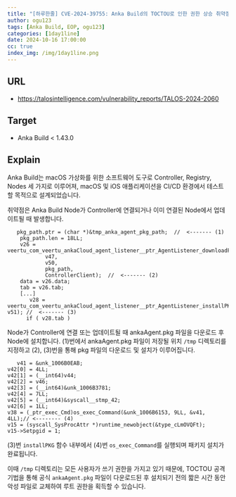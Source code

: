 ```yaml
---
title: "[하루한줄] CVE-2024-39755: Anka Build의 TOCTOU로 인한 권한 상승 취약점"
author: ogu123
tags: [Anka Build, EOP, ogu123]
categories: [1day1line]
date: 2024-10-16 17:00:00
cc: true
index_img: /img/1day1line.png
---
```


## URL

- https://talosintelligence.com/vulnerability_reports/TALOS-2024-2060


## Target

- Anka Build < 1.43.0



## Explain

Anka Build는 macOS 가상화를 위한 소프트웨어 도구로 Controller, Registry, Nodes 세 가지로 이루어져, macOS 및 iOS 애플리케이션을 CI/CD 환경에서 테스트할 목적으로 설계되었습니다.

취약점은 Anka Build Node가 Controller에 연결되거나 이미 연결된 Node에서 업데이트될 때 발생합니다.

```
   pkg_path.ptr = (char *)&tmp_anka_agent_pkg_path;  //  <------- (1)
    pkg_path.len = 18LL;
    v26 = veertu_com_veertu_ankaCloud_agent_listener__ptr_AgentListener_downloadFile(
            v47,
            v50,
            pkg_path,
            ControllerClient);  //  <------- (2)
    data = v26.data;
    tab = v26.tab;
    [...]
       v28 = veertu_com_veertu_ankaCloud_agent_listener__ptr_AgentListener_installPKG(v47, v51); //  <------- (3)
      if ( v28.tab )

```

Node가 Controller에 연결 또는 업데이트될 때 ankaAgent.pkg 파일을 다운로드 후 Node에 설치합니다.
(1)번에서 ankaAgent.pkg 파일이 저장될 위치 `/tmp` 디렉토리를 지정하고 (2), (3)번을 통해 pkg 파일의 다운로드 및 설치가 이루어집니다.


```
   v41 = &unk_1006B0EAB;
v42[0] = 4LL;
v42[1] = (__int64)v44;
v42[2] = v46;
v42[3] = (__int64)&unk_1006B3781;
v42[4] = 7LL;
v42[5] = (__int64)&syscall__stmp_42;
v42[6] = 1LL;
v38 = (_ptr_exec_Cmd)os_exec_Command(&unk_1006B6153, 9LL, &v41, 4LL);// <-------- (4)
v15 = (syscall_SysProcAttr *)runtime_newobject(&type_cLmOVQFt);
v15->Setpgid = 1;

```
(3)번 `installPKG` 함수 내부에서 (4)번 `os_exec_Command`를 실행되며 패키지 설치가 완료됩니다.

이때 `/tmp` 디렉토리는 모든 사용자가 쓰기 권한을 가지고 있기 때문에, TOCTOU 공격 기법을 통해 공식 `ankaAgent.pkg` 파일이 다운로드된 후 설치되기 전의 짧은 시간 동안 악성 파일로 교체하여 루트 권한을 획득할 수 있습니다.

